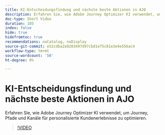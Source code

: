 ```yaml
---
title: KI-Entscheidungsfindung und nächste beste Aktionen in AJO
description: Erfahren Sie, wie Adobe Journey Optimizer KI verwendet, um Journey, Pfade und Kanäle für personalisierte Kundenerlebnisse zu optimieren.
doc-type: Short Video
duration: 185
index: false
hide: true
hidefromtoc: true
recommendations: noCatalog, noDisplay
source-git-commit: e52cdba2a9203497d97cbd1e75c81e3e4e556ac4
workflow-type: tm+mt
source-wordcount: '50'
ht-degree: 0%

---
```



# KI-Entscheidungsfindung und nächste beste Aktionen in AJO

Erfahren Sie, wie Adobe Journey Optimizer KI verwendet, um Journey, Pfade und Kanäle für personalisierte Kundenerlebnisse zu optimieren.

<!-- 62_S520_3442520_184_ai-decisioning-and-next-best-actions-in-ajo -->
>[!VIDEO](https://video.tv.adobe.com/v/3458188/?learn=on&enablevpops=true)
